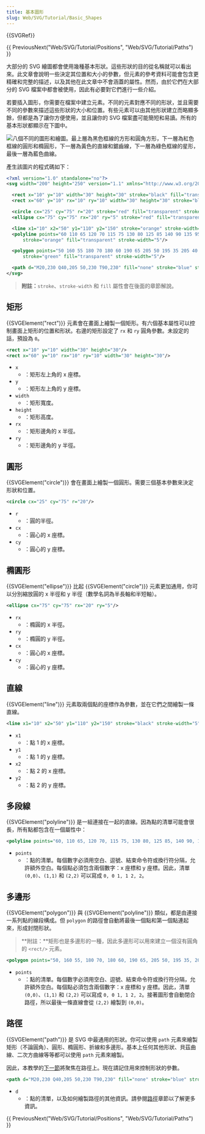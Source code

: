 ```yaml
---
title: 基本圖形
slug: Web/SVG/Tutorial/Basic_Shapes
---
```


{{SVGRef}}

{{ PreviousNext("Web/SVG/Tutorial/Positions", "Web/SVG/Tutorial/Paths") }}

大部分的 SVG 繪圖都會使用幾種基本形狀。這些形狀的目的從名稱就可以看出來。此文章會說明一些決定其位置和大小的參數，但元素的參考資料可能會包含更精確和完整的描述，以及其他在此文章中不會涵蓋的屬性。然而，由於它們在大部分的 SVG 檔案中都會被使用，因此有必要對它們進行一些介紹。

若要插入圖形，你需要在檔案中建立元素。不同的元素對應不同的形狀，並且需要不同的參數來描述這些形狀的大小和位置。有些元素可以由其他形狀建立而略顯多餘，但都是為了讓你方便使用，並且讓你的 SVG 檔案盡可能簡短和易讀。所有的基本形狀都顯示在下圖中。

![八個不同的圖形和繪圖。最上層為黑色框線的方形和圓角方形，下一層為紅色框線的圓形和橢圓形，下一層為黃色的直線和鋸齒線，下一層為綠色框線的星形，最後一層為藍色曲線。](shapes.png)

產生該圖片的程式碼如下：

```xml
<?xml version="1.0" standalone="no"?>
<svg width="200" height="250" version="1.1" xmlns="http://www.w3.org/2000/svg">

  <rect x="10" y="10" width="30" height="30" stroke="black" fill="transparent" stroke-width="5"/>
  <rect x="60" y="10" rx="10" ry="10" width="30" height="30" stroke="black" fill="transparent" stroke-width="5"/>

  <circle cx="25" cy="75" r="20" stroke="red" fill="transparent" stroke-width="5"/>
  <ellipse cx="75" cy="75" rx="20" ry="5" stroke="red" fill="transparent" stroke-width="5"/>

  <line x1="10" x2="50" y1="110" y2="150" stroke="orange" stroke-width="5"/>
  <polyline points="60 110 65 120 70 115 75 130 80 125 85 140 90 135 95 150 100 145"
      stroke="orange" fill="transparent" stroke-width="5"/>

  <polygon points="50 160 55 180 70 180 60 190 65 205 50 195 35 205 40 190 30 180 45 180"
      stroke="green" fill="transparent" stroke-width="5"/>

  <path d="M20,230 Q40,205 50,230 T90,230" fill="none" stroke="blue" stroke-width="5"/>
</svg>
```

> **附註：**`stroke`、`stroke-width` 和 `fill` 屬性會在後面的章節解說。

## 矩形

{{SVGElement("rect")}} 元素會在畫面上繪製一個矩形。有六個基本屬性可以控制畫面上矩形的位置和形狀。右邊的矩形設定了 `rx` 和 `ry` 圓角參數。未設定的話，預設為 `0`。

```xml
<rect x="10" y="10" width="30" height="30"/>
<rect x="60" y="10" rx="10" ry="10" width="30" height="30"/>
```

- `x`
  - ：矩形左上角的 x 座標。
- `y`
  - ：矩形左上角的 y 座標。
- `width`
  - ：矩形寬度。
- `height`
  - ：矩形高度。
- `rx`
  - ：矩形邊角的 x 半徑。
- `ry`
  - ：矩形邊角的 y 半徑。

## 圓形

{{SVGElement("circle")}} 會在畫面上繪製一個圓形。需要三個基本參數來決定形狀和位置。

```xml
<circle cx="25" cy="75" r="20"/>
```

- `r`
  - ：圓的半徑。
- `cx`
  - ：圓心的 x 座標。
- `cy`
  - ：圓心的 y 座標。

## 橢圓形

{{SVGElement("ellipse")}} 比起 {{SVGElement("circle")}} 元素更加通用，你可以分別縮放圓的 x 半徑和 y 半徑（數學名詞為半長軸和半短軸）。

```xml
<ellipse cx="75" cy="75" rx="20" ry="5"/>
```

- `rx`
  - ：橢圓的 x 半徑。
- `ry`
  - ：橢圓的 y 半徑。
- `cx`
  - ：圓心的 x 座標。
- `cy`
  - ：圓心的 y 座標。

## 直線

{{SVGElement("line")}} 元素取兩個點的座標作為參數，並在它們之間繪製一條直線。

```xml
<line x1="10" x2="50" y1="110" y2="150" stroke="black" stroke-width="5"/>
```

- `x1`
  - ：點 1 的 x 座標。
- `y1`
  - ：點 1 的 y 座標。
- `x2`
  - ：點 2 的 x 座標。
- `y2`
  - ：點 2 的 y 座標。

## 多段線

{{SVGElement("polyline")}} 是一組連接在一起的直線。因為點的清單可能會很長，所有點都包含在一個屬性中：

```xml
<polyline points="60, 110 65, 120 70, 115 75, 130 80, 125 85, 140 90, 135 95, 150 100, 145"/>
```

- `points`
  - ：點的清單。每個數字必須用空白、逗號、結束命令符或換行符分隔，允許額外空白。每個點必須包含兩個數字：x 座標和 y 座標。因此，清單 `(0,0)`、`(1,1)` 和 `(2,2)` 可以寫成 `0, 0 1, 1 2, 2`。

## 多邊形

{{SVGElement("polygon")}} 與 {{SVGElement("polyline")}} 類似，都是由連接一系列點的線段構成。但 `polygon` 的路徑會自動將最後一個點和第一個點連起來，形成封閉形狀。

> **附註：**矩形也是多邊形的一種，因此多邊形可以用來建立一個沒有圓角的 `<rect/>` 元素。

```xml
<polygon points="50, 160 55, 180 70, 180 60, 190 65, 205 50, 195 35, 205 40, 190 30, 180 45, 180"/>
```

- `points`
  - ：點的清單。每個數字必須用空白、逗號、結束命令符或換行符分隔，允許額外空白。每個點必須包含兩個數字：x 座標和 y 座標。因此，清單 `(0,0)`、`(1,1)` 和 `(2,2)` 可以寫成 `0, 0 1, 1 2, 2`。接著圖形會自動閉合路徑，所以最後一條直線會從 `(2,2)` 繪製到 `(0,0)`。

## 路徑

{{SVGElement("path")}} 是 SVG 中最通用的形狀。你可以使用 `path` 元素來繪製矩形（不論圓角）、圓形、橢圓形、折線和多邊形。基本上任何其他形狀、貝茲曲線、二次方曲線等等都可以使用 `path` 元素來繪製。

因此，本教學的[下一節](/zh-TW/docs/Web/SVG/Tutorial/Paths)將聚焦在路徑上。現在請記住用來控制形狀的參數。

```xml
<path d="M20,230 Q40,205 50,230 T90,230" fill="none" stroke="blue" stroke-width="5"/>
```

- `d`
  - ：點的清單，以及如何繪製路徑的其他資訊。請參閱[路徑](/zh-TW/docs/Web/SVG/Tutorial/Paths)章節以了解更多資訊。

{{ PreviousNext("Web/SVG/Tutorial/Positions", "Web/SVG/Tutorial/Paths") }}
